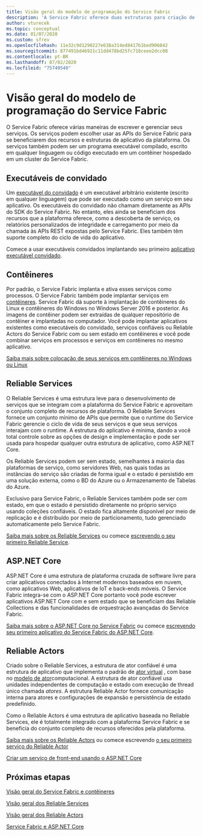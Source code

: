```yaml
---
title: Visão geral do modelo de programação do Service Fabric
description: 'A Service Fabric oferece duas estruturas para criação de serviços: a estrutura de atores e a estrutura de serviços. Elas oferecem vantagens e desvantagens distintas com relação à simplicidade e ao controle.'
author: vturecek
ms.topic: conceptual
ms.date: 01/07/2020
ms.custom: sfrev
ms.openlocfilehash: 11e32c9d1290227e638a314ed8417b1bed906842
ms.sourcegitcommit: 877491bd46921c11dd478bd25fc718ceee2dcc08
ms.contentlocale: pt-BR
ms.lasthandoff: 07/02/2020
ms.locfileid: "75749540"
---
```

# <a name="service-fabric-programming-model-overview"></a>Visão geral do modelo de programação do Service Fabric

O Service Fabric oferece várias maneiras de escrever e gerenciar seus serviços. Os serviços podem escolher usar as APIs do Service Fabric para se beneficiarem dos recursos e estruturas de aplicativo da plataforma. Os serviços também podem ser um programa executável compilado, escrito em qualquer linguagem ou código executado em um contêiner hospedado em um cluster do Service Fabric.

## <a name="guest-executables"></a>Executáveis de convidado

Um [executável do convidado](service-fabric-guest-executables-introduction.md) é um executável arbitrário existente (escrito em qualquer linguagem) que pode ser executado como um serviço em seu aplicativo. Os executáveis do convidado não chamam diretamente as APIs do SDK do Service Fabric. No entanto, eles ainda se beneficiam dos recursos que a plataforma oferece, como a descoberta de serviço, os relatórios personalizados de integridade e carregamento por meio da chamada às APIs REST expostas pelo Service Fabric. Eles também têm suporte completo do ciclo de vida do aplicativo.

Comece a usar executáveis convidados implantando seu primeiro [aplicativo executável convidado](service-fabric-deploy-existing-app.md).

## <a name="containers"></a>Contêineres

Por padrão, o Service Fabric implanta e ativa esses serviços como processos. O Service Fabric também pode implantar serviços em [contêineres](service-fabric-containers-overview.md). Service Fabric dá suporte à implantação de contêineres do Linux e contêineres do Windows no Windows Server 2016 e posterior. As imagens de contêiner podem ser extraídas de qualquer repositório de contêiner e implantadas no computador. Você pode implantar aplicativos existentes como executáveis do convidado, serviços confiáveis ou Reliable Actors do Service Fabric com ou sem estado em contêineres e você pode combinar serviços em processos e serviços em contêineres no mesmo aplicativo.

[Saiba mais sobre colocação de seus serviços em contêineres no Windows ou Linux](service-fabric-deploy-container.md)

## <a name="reliable-services"></a>Reliable Services

O Reliable Services é uma estrutura leve para o desenvolvimento de serviços que se integram com a plataforma do Service Fabric e aproveitam o conjunto completo de recursos de plataforma. O Reliable Services fornece um conjunto mínimo de APIs que permite que o runtime do Service Fabric gerencie o ciclo de vida de seus serviços e que seus serviços interajam com o runtime. A estrutura do aplicativo é mínima, dando a você total controle sobre as opções de design e implementação e pode ser usada para hospedar qualquer outra estrutura de aplicativo, como ASP.NET Core.

Os Reliable Services podem ser sem estado, semelhantes à maioria das plataformas de serviço, como servidores Web, nas quais todas as instâncias do serviço são criadas de forma igual e o estado é persistido em uma solução externa, como o BD do Azure ou o Armazenamento de Tabelas do Azure.

Exclusivo para Service Fabric, o Reliable Services também pode ser com estado, em que o estado é persistido diretamente no próprio serviço usando coleções confiáveis. O estado fica altamente disponível por meio de replicação e é distribuído por meio de particionamento, tudo gerenciado automaticamente pelo Service Fabric.

[Saiba mais sobre os Reliable Services](service-fabric-reliable-services-introduction.md) ou comece [escrevendo o seu primeiro Reliable Service](service-fabric-reliable-services-quick-start.md).

## <a name="aspnet-core"></a>ASP.NET Core

ASP.NET Core é uma estrutura de plataforma cruzada de software livre para criar aplicativos conectados à Internet modernos baseados em nuvem, como aplicativos Web, aplicativos de IoT e back-ends móveis. O Service Fabric integra-se com o ASP.NET Core portanto você pode escrever aplicativos ASP.NET Core com e sem estado que se beneficiam das Reliable Collections e das funcionalidades de orquestração avançadas do Service Fabric.

[Saiba mais sobre o ASP.NET Core no Service Fabric](service-fabric-reliable-services-communication-aspnetcore.md) ou comece [escrevendo seu primeiro aplicativo do Service Fabric do ASP.NET Core](service-fabric-tutorial-create-dotnet-app.md).

## <a name="reliable-actors"></a>Reliable Actors

Criado sobre o Reliable Services, a estrutura de ator confiável é uma estrutura de aplicativo que implementa o padrão de [ator virtual](https://research.microsoft.com/en-us/projects/orleans/) , com base no [modelo de ator](https://en.wikipedia.org/wiki/Actor_model)computacional. A estrutura de ator confiável usa unidades independentes de computação e estado com execução de thread único chamada *atores*. A estrutura Reliable Actor fornece comunicação interna para atores e configurações de expansão e persistência de estado predefinido.

Como o Reliable Actors é uma estrutura de aplicativo baseada no Reliable Services, ele é totalmente integrado com a plataforma Service Fabric e se beneficia do conjunto completo de recursos oferecidos pela plataforma.

[Saiba mais sobre os Reliable Actors](service-fabric-reliable-actors-introduction.md) ou comece escrevendo [o seu primeiro serviço do Reliable Actor](service-fabric-reliable-actors-get-started.md)

[Criar um serviço de front-end usando o ASP.NET Core](service-fabric-reliable-services-communication-aspnetcore.md)

## <a name="next-steps"></a>Próximas etapas

[Visão geral do Service Fabric e contêineres](service-fabric-containers-overview.md)

[Visão geral dos Reliable Services](service-fabric-reliable-services-introduction.md)

[Visão geral dos Reliable Actors](service-fabric-reliable-actors-introduction.md)

[Service Fabric e ASP.NET Core](service-fabric-reliable-services-communication-aspnetcore.md)
